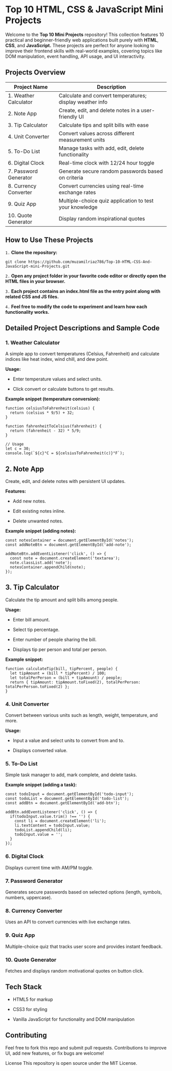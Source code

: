 # Top 10 HTML, CSS & JavaScript Mini Projects
Welcome to the __Top 10 Mini Projects__ repository! This collection features 10 practical and beginner-friendly web applications built purely with __HTML__, __CSS__, and __JavaScript.__ These projects are perfect for anyone looking to improve their frontend skills with real-world examples, covering topics like DOM manipulation, event handling, API usage, and UI interactivity.

## Projects Overview

| Project Name          | Description                                              |
| --------------------- | -------------------------------------------------------- |
| 1. Weather Calculator | Calculate and convert temperatures; display weather info |
| 2. Note App           | Create, edit, and delete notes in a user-friendly UI     |
| 3. Tip Calculator     | Calculate tips and split bills with ease                 |
| 4. Unit Converter     | Convert values across different measurement units        |
| 5. To-Do List         | Manage tasks with add, edit, delete functionality        |
| 6. Digital Clock      | Real-time clock with 12/24 hour toggle                   |
| 7. Password Generator | Generate secure random passwords based on criteria       |
| 8. Currency Converter | Convert currencies using real-time exchange rates        |
| 9. Quiz App           | Multiple-choice quiz application to test your knowledge  |
| 10. Quote Generator   | Display random inspirational quotes                      |

## How to Use These Projects
`1.` __Clone the repository:__
```
git clone https://github.com/muzamilriaz786/Top-10-HTML-CSS-And-JavaScript-mini-Projects.git
```

`2.` __Open any project folder in your favorite code editor or directly open the HTML files in your browser.__

`3.` __Each project contains an index.html file as the entry point along with related CSS and JS files.__

`4.` __Feel free to modify the code to experiment and learn how each functionality works.__

## Detailed Project Descriptions and Sample Code
### 1. Weather Calculator
A simple app to convert temperatures (Celsius, Fahrenheit) and calculate indices like heat index, wind chill, and dew point.

__Usage:__

* Enter temperature values and select units.

* Click convert or calculate buttons to get results.

__Example snippet (temperature conversion):__


```
function celsiusToFahrenheit(celsius) {
  return (celsius * 9/5) + 32;
}

function fahrenheitToCelsius(fahrenheit) {
  return (fahrenheit - 32) * 5/9;
}

// Usage
let c = 30;
console.log(`${c}°C = ${celsiusToFahrenheit(c)}°F`);
```
## 2. Note App
Create, edit, and delete notes with persistent UI updates.

__Features:__

* Add new notes.

* Edit existing notes inline.

* Delete unwanted notes.

__Example snippet (adding notes):__

```
const notesContainer = document.getElementById('notes');
const addNoteBtn = document.getElementById('add-note');

addNoteBtn.addEventListener('click', () => {
  const note = document.createElement('textarea');
  note.classList.add('note');
  notesContainer.appendChild(note);
});
```
## 3. Tip Calculator
Calculate the tip amount and split bills among people.

__Usage:__

* Enter bill amount.

* Select tip percentage.

* Enter number of people sharing the bill.

* Displays tip per person and total per person.

__Example snippet:__

```
function calculateTip(bill, tipPercent, people) {
  let tipAmount = (bill * tipPercent) / 100;
  let totalPerPerson = (bill + tipAmount) / people;
  return { tipAmount: tipAmount.toFixed(2), totalPerPerson: totalPerPerson.toFixed(2) };
}
```
### 4. Unit Converter
Convert between various units such as length, weight, temperature, and more.

__Usage:__

* Input a value and select units to convert from and to.

* Displays converted value.

### 5. To-Do List
Simple task manager to add, mark complete, and delete tasks.

__Example snippet (adding a task):__
```
const todoInput = document.getElementById('todo-input');
const todoList = document.getElementById('todo-list');
const addBtn = document.getElementById('add-btn');

addBtn.addEventListener('click', () => {
  if(todoInput.value.trim() !== '') {
    const li = document.createElement('li');
    li.textContent = todoInput.value;
    todoList.appendChild(li);
    todoInput.value = '';
  }
});
```
### 6. Digital Clock
Displays current time with AM/PM toggle.

### 7. Password Generator
Generates secure passwords based on selected options (length, symbols, numbers, uppercase).

### 8. Currency Converter
Uses an API to convert currencies with live exchange rates.

### 9. Quiz App
Multiple-choice quiz that tracks user score and provides instant feedback.

### 10. Quote Generator
Fetches and displays random motivational quotes on button click.

## Tech Stack
* HTML5 for markup

* CSS3 for styling

* Vanilla JavaScript for functionality and DOM manipulation

## Contributing
Feel free to fork this repo and submit pull requests. Contributions to improve UI, add new features, or fix bugs are welcome!

License
This repository is open source under the MIT License.